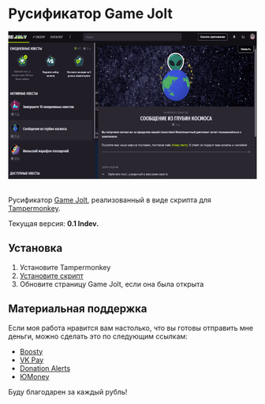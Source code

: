 # Русификатор Game Jolt
<div align="center">
    <img title="Обзор перевода" alt="Обзор перевода" height="300" src="cover.png">
</div>
<br>

Русификатор [Game Jolt](https://gamejolt.com/), реализованный в виде скрипта для [Tampermonkey](https://github.com/Tampermonkey/tampermonkey).

Текущая версия: **0.1 Indev.**

## Установка

1. Установите Tampermonkey
2. [Установите скрипт](https://github.com/RushanM/GameJolt-Russian-Translation/raw/main/%D0%A0%D1%83%D1%81%D0%B8%D1%84%D0%B8%D0%BA%D0%B0%D1%82%D0%BE%D1%80%20Game%20Jolt-0.1.user.js)
3. Обновите страницу Game Jolt, если она была открыта

## Материальная поддержка
Если моя работа нравится вам настолько, что вы готовы отправить мне деньги, можно сделать это по следующим ссылкам:
* [Boosty](https://boosty.to/rushanm)
* [VK Pay](https://vk.me/moneysend/deflecta)
* [Donation Alerts](https://www.donationalerts.com/r/deflecta)
* [ЮMoney](https://yoomoney.ru/to/410015215253910)

Буду благодарен за каждый рубль!